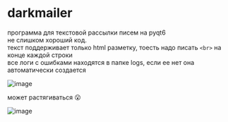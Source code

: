 # darkmailer

программа для текстовой рассылки писем на pyqt6<br>
не слишком хороший код.<br>
текст поддерживает только html разметку, тоесть надо писать `<br>` на конце каждой строки<br>
все логи с ошибками находятся в папке logs, если ее нет она автоматически создается

![image](https://github.com/rhisth/darkmailer/assets/96009471/b95e465a-09cc-4209-b712-d81537f8e41c)

может растягиваться 😮

![image](https://github.com/rhisth/darkmailer/assets/96009471/8429afe0-d7d6-4f07-b847-21e24707c830) 
